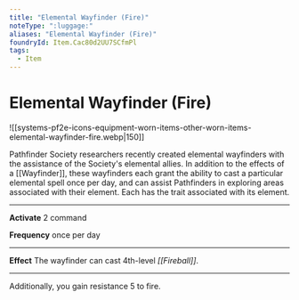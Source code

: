 ```yaml
---
title: "Elemental Wayfinder (Fire)"
noteType: ":luggage:"
aliases: "Elemental Wayfinder (Fire)"
foundryId: Item.Cac80d2UU7SCfmPl
tags:
  - Item
---
```


# Elemental Wayfinder (Fire)
![[systems-pf2e-icons-equipment-worn-items-other-worn-items-elemental-wayfinder-fire.webp|150]]

Pathfinder Society researchers recently created elemental wayfinders with the assistance of the Society's elemental allies. In addition to the effects of a [[Wayfinder]], these wayfinders each grant the ability to cast a particular elemental spell once per day, and can assist Pathfinders in exploring areas associated with their element. Each has the trait associated with its element.

* * *

**Activate** 2 command

**Frequency** once per day

* * *

**Effect** The wayfinder can cast 4th-level _[[Fireball]]_.

* * *

Additionally, you gain resistance 5 to fire.
